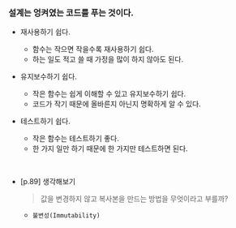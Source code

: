 ### 설계는 엉켜였는 코드를 푸는 것이다.

- 재사용하기 쉽다.

  - 함수는 작으면 작을수록 재사용하기 쉽다.
  - 하는 일도 적고 쓸 때 가정을 많이 하지 않아도 된다.

- 유지보수하기 쉽다.

  - 작은 함수는 쉽게 이해할 수 있고 유지보수하기 쉽다.
  - 코드가 작기 때문에 올바른지 아닌지 명확하게 알 수 있다.

- 테스트하기 쉽다.

  - 작은 함수는 테스트하기 좋다.
  - 한 가지 일만 하기 때문에 한 가지만 테스트하면 된다.

<br />

- [p.89] 생각해보기
  > 값을 변경하지 않고 복사본을 만드는 방법을 무엇이라고 부를까?
  - `불변성(Immutability)`
